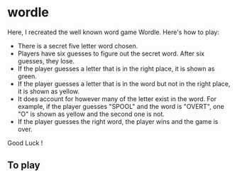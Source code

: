 # wordle

Here, I recreated the well known word game Wordle. Here's how to play:

- There is a secret five letter word chosen.
- Players have six guesses to figure out the secret word. After six guesses, they lose.
- If the player guesses a letter that is in the right place, it is shown as green.
- If the player guesses a letter that is in the word but not in the right place, it is shown as yellow.
- It does account for however many of the letter exist in the word. For example, if the player guesses "SPOOL" and the word is "OVERT", one "O" is shown as yellow and the second one is not.
- If the player guesses the right word, the player wins and the game is over.

Good Luck !


## To play


